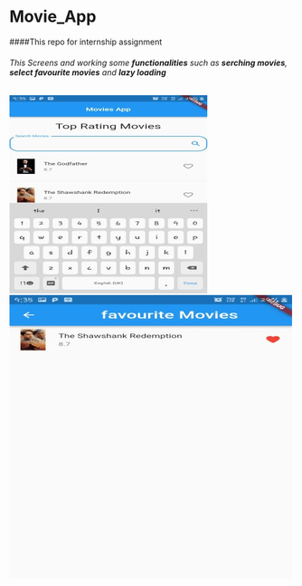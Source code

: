 # Movie_App
####This repo for internship assignment

###### This Screens and working some __functionalities__ such as __serching movies__, __select favourite movies__ and __lazy loading__

![Searching Movie](/ScreenShots/Searching_Screen.jpeg)
![Favouirte Movies](/ScreenShots/Favourites_Movies.jpeg)

